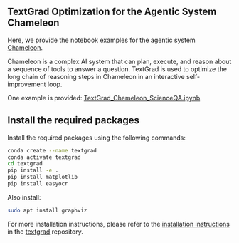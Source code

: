 

## TextGrad Optimization for the Agentic System Chameleon

Here, we provide the notebook examples for the agentic system [Chameleon](https://arxiv.org/abs/2304.09842).

Chameleon is a complex AI system that can plan, execute, and reason about a sequence of tools to answer a question. TextGrad is used to optimize the long chain of reasoning steps in Chameleon in an interactive self-improvement loop.

One example is provided: [TextGrad_Chemeleon_ScienceQA.ipynb](TextGrad_Chemeleon_ScienceQA.ipynb).

## Install the required packages

Install the required packages using the following commands:

```sh
conda create --name textgrad
conda activate textgrad
cd textgrad
pip install -e .
pip install matplotlib
pip install easyocr
```

Also install:
```sh
sudo apt install graphviz
```

For more installation instructions, please refer to the [installation instructions](https://github.com/lupantech/textgrad#installation) in the [textgrad](https://github.com/lupantech/textgrad) repository. 
